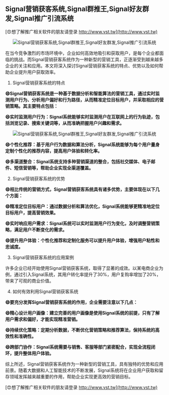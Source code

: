 ## **Signal营销获客系统,Signal群推王,Signal好友群发,Signal推广引流系统**

[😍想了解推广相关软件的朋友请登录 http://www.vst.tw](http://www.vst.tw)

 <center><img src="https://vst.tw/MP4/tuiguang/png/6.png" alt="Signal营销获客系统,Signal群推王,Signal好友群发,Signal推广引流系统"></center>

在当今竞争激烈的市场环境中，企业如何高效地吸引和获取用户，是每个企业都面临的挑战。而Signal营销获客系统作为一种新型的营销工具，正逐渐受到越来越多企业的关注和应用。本文将深入探讨Signal营销获客系统的特点、优势以及如何帮助企业提升用户获取效率。

1. Signal营销获客系统的特点

**😄Signal营销获客系统是一种基于数据分析和智能算法的营销工具，通过实时监测用户行为、分析用户偏好和行为路径，从而精准定位目标用户，并采取相应的营销策略。其主要特点包括：**

**😄实时监测用户行为：Signal系统能够实时监测用户在互联网上的行为轨迹，包括浏览记录、搜索关键词等，从而准确把握用户兴趣和需求。**

 <center><img src="https://vst.tw/MP4/tuiguang/png/2.png" alt="Signal营销获客系统,Signal群推王,Signal好友群发,Signal推广引流系统"></center>

**😄个性化推荐：基于用户行为数据和算法分析，Signal系统能够为每个用户量身定制个性化的推荐内容，提高用户体验和转化率。**

**😄多渠道整合：Signal系统支持多种营销渠道的整合，包括社交媒体、电子邮件、短信营销等，帮助企业实现全渠道覆盖。**

2. Signal营销获客系统的优势

**😄相比传统的营销方式，Signal营销获客系统具有诸多优势，主要体现在以下几个方面：**

**😄精准定位目标用户：通过数据分析和算法优化，Signal系统能够更精准地定位目标用户，提高营销效果。**

**😄实时响应用户需求：Signal系统可以实时监测用户行为变化，及时调整营销策略，满足用户不断变化的需求。**

**😄提升用户体验：个性化推荐和定制化服务可以提升用户体验，增强用户粘性和忠诚度。**

3. Signal营销获客系统的应用案例

许多企业已经开始使用Signal营销获客系统，取得了显著的成效。以某电商企业为例，通过引入Signal系统，其用户转化率提升了30%，用户复购率增加了20%，带来了可观的商业价值。

4. 如何有效利用Signal营销获客系统

**😄要充分发挥Signal营销获客系统的作用，企业需要注意以下几点：**

**😄精心设计用户画像：建立完善的用户画像是使用Signal系统的前提，只有了解用户需求和偏好，才能实现精准营销。**

**😄持续优化策略：定期分析数据，不断优化营销策略和推荐算法，保持系统的高效性和准确性。**

**😄跨部门协作：Signal系统需要与销售、客服等部门紧密配合，实现全流程闭环，提升整体用户体验。**

综上所述，Signal营销获客系统作为一种新型的营销工具，具有独特的优势和应用前景。随着大数据和人工智能技术的不断发展，Signal系统将在企业用户获取和留存领域发挥越来越重要的作用，帮助企业实现更高效的营销目标。

[😍想了解推广相关软件的朋友请登录 http://www.vst.tw](http://www.vst.tw)




